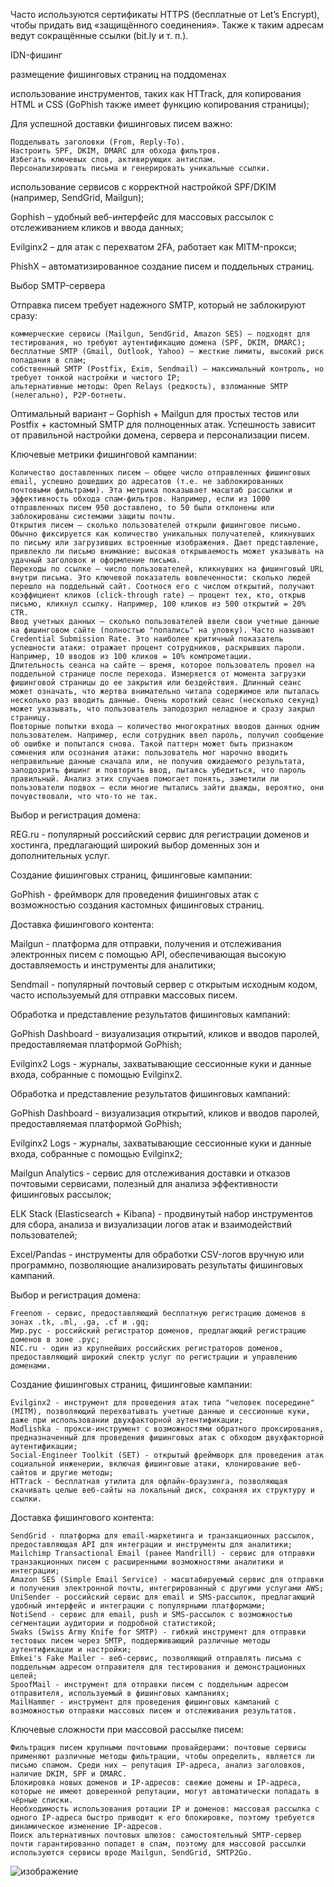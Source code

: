 
Часто используются сертификаты HTTPS (бесплатные от Let’s Encrypt), чтобы придать вид «защищённого соединения». Также к таким адресам ведут сокращённые ссылки (bit.ly и т. п.).

IDN-фишинг

размещение фишинговых страниц на поддоменах

использование инструментов, таких как HTTrack, для копирования HTML и CSS (GoPhish также имеет функцию копирования страницы);

Для успешной доставки фишинговых писем важно:

    Подделывать заголовки (From, Reply-To).
    Настроить SPF, DKIM, DMARC для обхода фильтров.
    Избегать ключевых слов, активирующих антиспам.
    Персонализировать письма и генерировать уникальные ссылки.

использование сервисов с корректной настройкой SPF/DKIM (например, SendGrid, Mailgun);

Gophish – удобный веб-интерфейс для массовых рассылок с отслеживанием кликов и ввода данных;

Evilginx2 – для атак с перехватом 2FA, работает как MITM-прокси;

PhishX – автоматизированное создание писем и поддельных страниц.


Выбор SMTP-сервера

Отправка писем требует надежного SMTP, который не заблокируют сразу:

    коммерческие сервисы (Mailgun, SendGrid, Amazon SES) – подходят для тестирования, но требуют аутентификацию домена (SPF, DKIM, DMARC);
    бесплатные SMTP (Gmail, Outlook, Yahoo) – жесткие лимиты, высокий риск попадания в спам;
    собственный SMTP (Postfix, Exim, Sendmail) – максимальный контроль, но требует тонкой настройки и чистого IP;
    альтернативные методы: Open Relays (редкость), взломанные SMTP (нелегально), P2P-ботнеты.

Оптимальный вариант – Gophish + Mailgun для простых тестов или Postfix + кастомный SMTP для полноценных атак. Успешность зависит от правильной настройки домена, сервера и персонализации писем.

Ключевые метрики фишинговой кампании:

    Количество доставленных писем – общее число отправленных фишинговых email, успешно дошедших до адресатов (т.е. не заблокированных почтовыми фильтрами). Эта метрика показывает масштаб рассылки и эффективность обхода спам-фильтров. Например, если из 1000 отправленных писем 950 доставлено, то 50 были отклонены или заблокированы системами защиты почты.
    Открытия писем – сколько пользователей открыли фишинговое письмо. Обычно фиксируется как количество уникальных получателей, кликнувших по письму или загрузивших встроенные изображения. Дает представление, привлекло ли письмо внимание: высокая открываемость может указывать на удачный заголовок и оформление письма.
    Переходы по ссылке – число пользователей, кликнувших на фишинговый URL внутри письма. Это ключевой показатель вовлеченности: сколько людей перешло на поддельный сайт. Соотнося его с числом открытий, получают коэффициент кликов (click-through rate) – процент тех, кто, открыв письмо, кликнул ссылку. Например, 100 кликов из 500 открытий = 20% CTR.
    Ввод учетных данных – сколько пользователей ввели свои учетные данные на фишинговом сайте (полностью "попались" на уловку). Часто называют Credential Submission Rate. Это наиболее критичный показатель успешности атаки: отражает процент сотрудников, раскрывших пароли. Например, 10 вводов из 100 кликов = 10% компрометации.
    Длительность сеанса на сайте – время, которое пользователь провел на поддельной странице после перехода. Измеряется от момента загрузки фишинговой страницы до ее закрытия или бездействия. Длинный сеанс может означать, что жертва внимательно читала содержимое или пыталась несколько раз вводить данные. Очень короткий сеанс (несколько секунд) может указывать, что пользователь заподозрил неладное и сразу закрыл страницу.
    Повторные попытки входа – количество многократных вводов данных одним пользователем. Например, если сотрудник ввел пароль, получил сообщение об ошибке и попытался снова. Такой паттерн может быть признаком сомнения или осознания атаки: пользователь мог нарочно вводить неправильные данные сначала или, не получив ожидаемого результата, заподозрить фишинг и повторить ввод, пытаясь убедиться, что пароль правильный. Анализ этих случаев помогает понять, заметили ли пользователи подвох – если многие пытались зайти дважды, вероятно, они почувствовали, что что-то не так.


Выбор и регистрация домена:

REG.ru - популярный российский сервис для регистрации доменов и хостинга, предлагающий широкий выбор доменных зон и дополнительных услуг.

Создание фишинговых страниц, фишинговые кампании:

GoPhish - фреймворк для проведения фишинговых атак с возможностью создания кастомных фишинговых страниц.

Доставка фишингового контента:

Mailgun - платформа для отправки, получения и отслеживания электронных писем с помощью API, обеспечивающая высокую доставляемость и инструменты для аналитики;

Sendmail - популярный почтовый сервер с открытым исходным кодом, часто используемый для отправки массовых писем.

Обработка и представление результатов фишинговых кампаний:

GoPhish Dashboard - визуализация открытий, кликов и вводов паролей, предоставляемая платформой GoPhish;

Evilginx2 Logs - журналы, захватывающие сессионные куки и данные входа, собранные с помощью Evilginx2.

Обработка и представление результатов фишинговых кампаний:

GoPhish Dashboard - визуализация открытий, кликов и вводов паролей, предоставляемая платформой GoPhish;

Evilginx2 Logs - журналы, захватывающие сессионные куки и данные входа, собранные с помощью Evilginx2;

Mailgun Analytics - сервис для отслеживания доставки и отказов почтовыми сервисами, полезный для анализа эффективности фишинговых рассылок;

ELK Stack (Elasticsearch + Kibana) - продвинутый набор инструментов для сбора, анализа и визуализации логов атак и взаимодействий пользователей;

Excel/Pandas - инструменты для обработки CSV-логов вручную или программно, позволяющие анализировать результаты фишинговых кампаний.


Выбор и регистрация домена:

    Freenom - cервис, предоставляющий бесплатную регистрацию доменов в зонах .tk, .ml, .ga, .cf и .gq;
    Мир.рус - российский регистратор доменов, предлагающий регистрацию доменов в зоне .рус;
    NIC.ru - один из крупнейших российских регистраторов доменов, предоставляющий широкий спектр услуг по регистрации и управлению доменами.

Создание фишинговых страниц, фишинговые кампании:

    Evilginx2 - инструмент для проведения атак типа "человек посередине" (MITM), позволяющий перехватывать учетные данные и сессионные куки, даже при использовании двухфакторной аутентификации;
    Modlishka - прокси-инструмент с возможностями обратного проксирования, предназначенный для проведения фишинговых атак с обходом двухфакторной аутентификации;
    Social-Engineer Toolkit (SET) - открытый фреймворк для проведения атак социальной инженерии, включая фишинговые атаки, клонирование веб-сайтов и другие методы;
    HTTrack - бесплатная утилита для офлайн-браузинга, позволяющая скачивать целые веб-сайты на локальный диск, сохраняя их структуру и ссылки.

Доставка фишингового контента:

    SendGrid - платформа для email-маркетинга и транзакционных рассылок, предоставляющая API для интеграции и инструменты для аналитики;
    Mailchimp Transactional Email (ранее Mandrill) - сервис для отправки транзакционных писем с расширенными возможностями аналитики и интеграции;
    Amazon SES (Simple Email Service) - масштабируемый сервис для отправки и получения электронной почты, интегрированный с другими услугами AWS;
    UniSender - российский сервис для email и SMS-рассылок, предлагающий удобный интерфейс и интеграции с популярными платформами;
    NotiSend - сервис для email, push и SMS-рассылок с возможностью сегментации аудитории и подробной статистикой;
    Swaks (Swiss Army Knife for SMTP) - гибкий инструмент для отправки тестовых писем через SMTP, поддерживающий различные методы аутентификации и настройки;
    Emkei's Fake Mailer - веб-сервис, позволяющий отправлять письма с поддельным адресом отправителя для тестирования и демонстрационных целей;
    SpoofMail - инструмент для отправки писем с поддельным адресом отправителя, используемый в фишинговых кампаниях;
    MailHammer - инструмент для проведения фишинговых кампаний с возможностью отправки массовых писем и отслеживания результатов.

Ключевые сложности при массовой рассылке писем:

    Фильтрация писем крупными почтовыми провайдерами: почтовые сервисы применяют различные методы фильтрации, чтобы определить, является ли письмо спамом. Среди них — репутация IP-адреса, анализ заголовков, наличие DKIM, SPF и DMARC.
    Блокировка новых доменов и IP-адресов: cвежие домены и IP-адреса, которые не имеют доверенной репутации, могут автоматически попадать в чёрные списки.
    Необходимость использования ротации IP и доменов: массовая рассылка с одного IP-адреса быстро приводит к его блокировке, поэтому требуется динамическое изменение IP-адресов.
    Поиск альтернативных почтовых шлюзов: самостоятельный SMTP-сервер почти гарантированно попадет в спам, поэтому для массовой рассылки используются сервисы вроде Mailgun, SendGrid, SMTP2Go.

![изображение](https://github.com/user-attachments/assets/e577df28-b993-4b4e-9e25-1ad627cbd8da)

